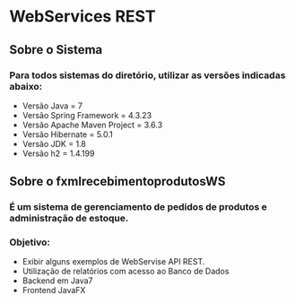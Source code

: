 # WebServices REST
## Sobre o Sistema
### Para todos sistemas do diretório, utilizar as versões indicadas abaixo: 

* Versão Java = 7
* Versão Spring Framework = 4.3.23
* Versão Apache Maven Project = 3.6.3
* Versão Hibernate = 5.0.1
* Versão JDK = 1.8
* Versão h2 = 1.4.199

## Sobre o fxmlrecebimentoprodutosWS
### É um sistema de gerenciamento de pedidos de produtos e administração de estoque.
### Objetivo:

* Exibir alguns exemplos de WebServise API REST.
* Utilização de relatórios com acesso ao Banco de Dados
* Backend em Java7
* Frontend JavaFX 
